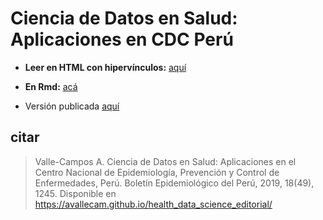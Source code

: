 # Ciencia de Datos en Salud: Aplicaciones en CDC Perú

- __Leer en HTML con hipervínculos:__ [aquí](https://avallecam.github.io/health_data_science_editorial/20191208-cdc_editorial.html)

- __En Rmd:__ [acá](https://github.com/avallecam/health_data_science_editorial/blob/master/20191208-cdc_editorial.Rmd)


- Versión publicada [aquí](https://www.google.com/url?sa=t&rct=j&q=&esrc=s&source=web&cd=1&ved=2ahUKEwjlgbuMh_XmAhW_HLkGHaYaC4UQFjAAegQIAxAC&url=https%3A%2F%2Fwww.dge.gob.pe%2Fportal%2Fdocs%2Fvigilancia%2Fboletines%2F2019%2F49.pdf&usg=AOvVaw0dT-eIufygx3x0OKfsAmIS)

## citar

> Valle-Campos A. Ciencia de Datos en Salud: Aplicaciones en el Centro Nacional de Epidemiología,
Prevención y Control de Enfermedades, Perú. Boletín Epidemiológico del Perú, 2019, 18(49), 1245. Disponible en https://avallecam.github.io/health_data_science_editorial/
